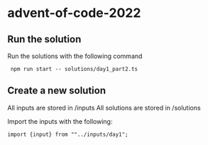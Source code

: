 # advent-of-code-2022

## Run the solution
Run the solutions with the following command
```
 npm run start -- solutions/day1_part2.ts
```

## Create a new solution
All inputs are stored in /inputs
All solutions are stored in /solutions

Import the inputs with the following:
```
import {input} from ""../inputs/day1";
```